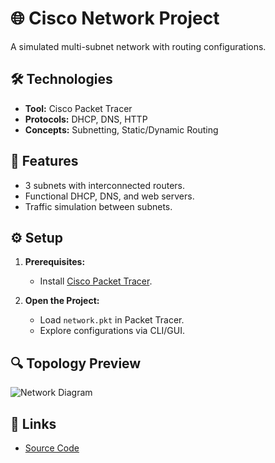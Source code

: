 # 🌐 Cisco Network Project

A simulated multi-subnet network with routing configurations.

## 🛠️ Technologies

- **Tool:** Cisco Packet Tracer
- **Protocols:** DHCP, DNS, HTTP
- **Concepts:** Subnetting, Static/Dynamic Routing

## 🚀 Features

- 3 subnets with interconnected routers.
- Functional DHCP, DNS, and web servers.
- Traffic simulation between subnets.

## ⚙️ Setup

1. **Prerequisites:**

   - Install [Cisco Packet Tracer](https://www.netacad.com/courses/packet-tracer).

2. **Open the Project:**
   - Load `network.pkt` in Packet Tracer.
   - Explore configurations via CLI/GUI.

## 🔍 Topology Preview

![Network Diagram](https://via.placeholder.com/600x300?text=Cisco+Network+Topology)

## 🔗 Links

- [Source Code](https://github.com/TeodorVitelaru/University-Projects/tree/main/Cisco%20Project)
